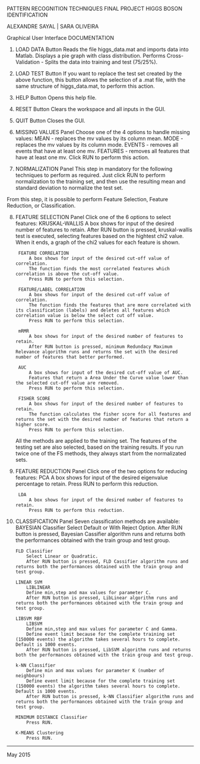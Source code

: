 PATTERN RECOGNITION TECHNIQUES
FINAL PROJECT
HIGGS BOSON IDENTIFICATION

ALEXANDRE SAYAL  |  SARA OLIVEIRA

Graphical User Interface DOCUMENTATION

1) LOAD DATA Button
    Reads the file higgs_data.mat and imports data into Matlab.
    Displays a pie graph with class distribution.
    Performs Cross-Validation - Splits the data into training and test (75/25%).

2) LOAD TEST Button
    If you want to replace the test set created by the above function, this button allows the selection of a .mat file, with the same structure of higgs_data.mat, to perform this action.

3) HELP Button
    Opens this help file.

4) RESET Button
    Clears the workspace and all inputs in the GUI.

5) QUIT Button
    Closes the GUI.

6) MISSING VALUES Panel
    Choose one of the 4 options to handle missing values:
        MEAN - replaces the mv values by its column mean.
        MODE - replaces the mv values by its column mode.
        EVENTS - removes all events that have at least one mv.
        FEATURES - removes all features that have at least one mv.
    Click RUN to perform this action.

7) NORMALIZATION Panel
    This step in mandatory for the following techniques to perform as required. Just click RUN to perform normalization to the training set, and then use the resulting mean and standard deviation to normalize the test set.

From this step, it is possible to perform Feature Selection, Feature Reduction, or Classification.

8) FEATURE SELECTION Panel
    Click one of the 6 options to select features:
        KRUSKAL-WALLIS
            A box shows for input of the desired number of features to retain.
            After RUN button is pressed, kruskal-wallis test is executed, selecting features based on the hightest chi2 value. When it ends, a graph of the chi2 values for each feature is shown.

        FEATURE CORRELATION
            A box shows for input of the desired cut-off value of correlation.
            The function finds the most correlated features which correlation is above the cut-off value.
            Press RUN to perform this selection.

        FEATURE/LABEL CORRELATION
            A box shows for input of the desired cut-off value of correlation.
            The function finds the features that are more correlated with its classification (labels) and deletes all features which correlation value is below the select cut off value.
            Press RUN to perform this selection.

        mRMR
            A box shows for input of the desired number of features to retain.
            After RUN button is pressed, minimum Redundacy Maximum Relevance algorithm runs and returns the set with the desired number of features that better performed.

        AUC
            A box shows for input of the desired cut-off value of AUC.
            Features that return a Area Under the Curve value lower than the selected cut-off value are removed.
            Press RUN to perform this selection.

        FISHER SCORE
            A box shows for input of the desired number of features to retain.
            The function calculates the fisher score for all features and returns the set with the desired number of features that return a higher score.
            Press RUN to perform this selection.

    All the methods are applied to the training set. The features of the testing set are also selected, based on the training results.
    If you run twice one of the FS methods, they always start from the normalizated sets.

9) FEATURE REDUCTION Panel
    Click one of the two options for reducing features:
        PCA
            A box shows for input of the desired eigenvalue percentage to retain.
            Press RUN to perform this reduction.

        LDA
            A box shows for input of the desired number of features to retain.
            Press RUN to perform this reduction.

10) CLASSIFICATION Panel
    Seven classification methods are available:
        BAYESIAN Classifier
            Select Default or With Reject Option.
            After RUN button is pressed, Bayesian Cassifier algorithm runs and returns both the performances obtained with the train group and test group.

        FLD Classifier
            Select Linear or Quadratic.
            After RUN button is pressed, FLD Cassifier algorithm runs and returns both the performances obtained with the train group and test group.

        LINEAR SVM
            LIBLINEAR 
            Define min,step and max values for parameter C.
            After RUN button is pressed, LibLinear algorithm runs and returns both the performances obtained with the train group and test group.

        LIBSVM RBF
            LIBSVM
            Define min,step and max values for parameter C and Gamma.
            Define event limit because for the complete training set (150000 events) the algorithm takes several hours to complete. Default is 1000 events.
            After RUN button is pressed, LibSVM algorithm runs and returns both the performances obtained with the train group and test group.

        k-NN Classifier
            Define min and max values for parameter K (number of neighbours)
            Define event limit because for the complete training set (150000 events) the algorithm takes several hours to complete. Default is 1000 events.
            After RUN button is pressed, k-NN Classifier algorithm runs and returns both the performances obtained with the train group and test group.

        MINIMUM DISTANCE Classifier
            Press RUN.

        K-MEANS Clustering
            Press RUN.





----------------------
May 2015
